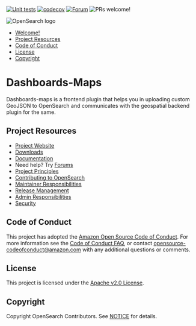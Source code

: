 [![Unit tests](https://github.com/opensearch-project/dashboards-maps/workflows/Unit%20tests%20workflow/badge.svg)](https://github.com/opensearch-project/dashboards-maps/actions?query=workflow%3A%22Unit+tests+workflow%22)
[![codecov](https://codecov.io/gh/opensearch-project/dashboards-maps/branch/main/graph/badge.svg)](https://codecov.io/gh/opensearch-project/dashboards-maps)
[![Forum](https://img.shields.io/badge/chat-on%20forums-blue)](https://forum.opensearch.org/)
![PRs welcome!](https://img.shields.io/badge/PRs-welcome!-success)

![OpenSearch logo](OpenSearch.svg)

- [Welcome!](#welcome)
- [Project Resources](#project-resources)
- [Code of Conduct](#code-of-conduct)
- [License](#license)
- [Copyright](#copyright)

# Dashboards-Maps

Dashboards-maps is a frontend plugin that helps you in uploading custom GeoJSON to OpenSearch and communicates with the geospatial backend plugin for the same.

## Project Resources

* [Project Website](https://opensearch.org/)
* [Downloads](https://opensearch.org/downloads.html)
* [Documentation](https://opensearch.org/docs/latest/)
* Need help? Try [Forums](https://discuss.opendistrocommunity.dev/)
* [Project Principles](https://opensearch.org/#principles)
* [Contributing to OpenSearch](CONTRIBUTING.md)
* [Maintainer Responsibilities](MAINTAINERS.md)
* [Release Management](RELEASING.md)
* [Admin Responsibilities](ADMINS.md)
* [Security](SECURITY.md)

## Code of Conduct

This project has adopted the [Amazon Open Source Code of Conduct](CODE_OF_CONDUCT.md). For more information see the [Code of Conduct FAQ](https://aws.github.io/code-of-conduct-faq), or contact [opensource-codeofconduct@amazon.com](mailto:opensource-codeofconduct@amazon.com) with any additional questions or comments.

## License

This project is licensed under the [Apache v2.0 License](LICENSE.txt).

## Copyright

Copyright OpenSearch Contributors. See [NOTICE](NOTICE.txt) for details.